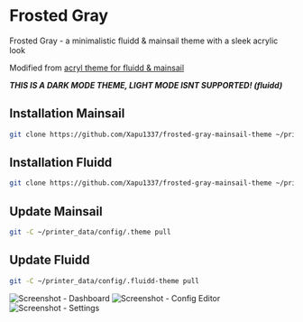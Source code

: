 # Frosted Gray
Frosted Gray - a minimalistic fluidd & mainsail theme with a sleek acrylic look

Modified from [acryl theme for fluidd & mainsail](https://github.com/eliteSchwein/acryl-fluidd-mainsail-theme/) 

***THIS IS A DARK MODE THEME, LIGHT MODE ISNT SUPPORTED! (fluidd)***

## Installation Mainsail

```bash
git clone https://github.com/Xapu1337/frosted-gray-mainsail-theme ~/printer_data/config/.theme
```

## Installation Fluidd
```bash
git clone https://github.com/Xapu1337/frosted-gray-mainsail-theme ~/printer_data/config/.fluidd-theme
```

## Update Mainsail
```bash
git -C ~/printer_data/config/.theme pull
```

## Update Fluidd 
```bash
git -C ~/printer_data/config/.fluidd-theme pull
```



![Screenshot - Dashboard](screenshot.jpg)
![Screenshot - Config Editor](screenshot2.jpg)
![Screenshot - Settings](screenshot3.jpg)
